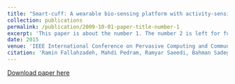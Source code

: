 ```yaml
---
title: "Smart-cuff: A wearable bio-sensing platform with activity-sensitive information quality assessment for monitoring ankle edema"
collection: publications
permalink: /publication/2009-10-01-paper-title-number-1
excerpt: 'This paper is about the number 1. The number 2 is left for future work.'
date: 2015
venue: 'IEEE International Conference on Pervasive Computing and Communication Workshops'
citation: 'Ramin Fallahzadeh, Mahdi Pedram, Ramyar Saeedi, Bahman Sadeghi, Michael Ong, Hassan Ghasemzadeh. (2015). &quot;Smart-cuff: A wearable bio-sensing platform with activity-sensitive information quality assessment for monitoring ankle edema.&quot; <i>IEEE International Conference on Pervasive Computing and Communication Workshops (PerCom Workshops)</i>.'
---
```

[Download paper here](https://d1wqtxts1xzle7.cloudfront.net/38530126/07133994.pdf?1440125292=&response-content-disposition=inline%3B+filename%3DSmart_Cuff_A_Wearable_Bio_Sensing_Platfo.pdf&Expires=1607481067&Signature=Ak2~-k4kv8Isp8aGBkaoJP1-hJ5XATYf0pvjtSpjnc~EW1J3uuGgu90-RZ3xraxI8PYo8AemY~E3EeURTjV~-lRFy~l3pWQZvqgDrHlQs8C-617DWgXTgdZjb6zLqCfjUnPbW3YlRvBTraNwRH4D5gWYHAjBpm-IC7eIvtcdxS~BYSw1P~rCY-pnVrCBjDCHLrJHwa64UOt3EEZVw27Fgwv-uwpars2Z4o0AOupFVEGrf2ub825sRbx27iiQ8SA2wB3eMV5ZTuOalJOwTuMqYnjxDbcaCjwjGfFGyJouqujHf6vctCgWVJIVRHyZF1EexKvBDDvS49-uOAJi-TyzKg__&Key-Pair-Id=APKAJLOHF5GGSLRBV4ZA)